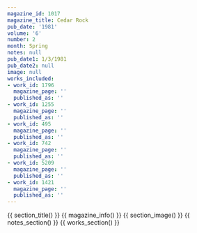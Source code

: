 ```yaml
---
magazine_id: 1017
magazine_title: Cedar Rock
pub_date: '1981'
volume: '6'
number: 2
month: Spring
notes: null
pub_date1: 1/3/1981
pub_date2: null
image: null
works_included:
- work_id: 1796
  magazine_page: ''
  published_as: ''
- work_id: 1255
  magazine_page: ''
  published_as: ''
- work_id: 495
  magazine_page: ''
  published_as: ''
- work_id: 742
  magazine_page: ''
  published_as: ''
- work_id: 5209
  magazine_page: ''
  published_as: ''
- work_id: 1421
  magazine_page: ''
  published_as: ''
---
```


{{ section_title() }}
{{ magazine_info() }}
{{ section_image() }}
{{ notes_section() }}
{{ works_section() }}

